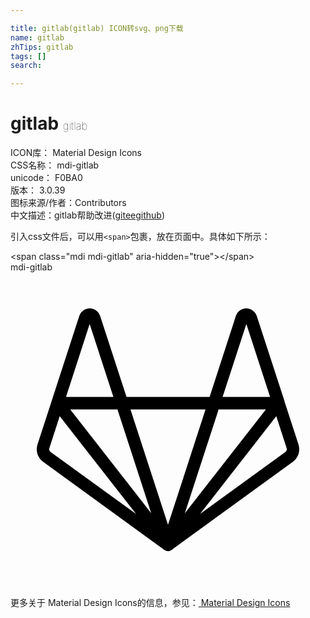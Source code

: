 ```yaml
---

title: gitlab(gitlab) ICON转svg、png下载
name: gitlab
zhTips: gitlab
tags: []
search: 

---
```


# gitlab  <small style="font-size: 60%;font-weight: 100">gitlab</small>


<div class="detail-page">
<p>
<span>
ICON库：
<span class="badge-secondary badge">Material Design Icons</span> 
</span>
<br/>
<span>
CSS名称：
<span class="badge-secondary badge">mdi-gitlab</span> 
</span>
<br/>
<span>
unicode：
<span class="badge-secondary badge">F0BA0</span> 
<copy-btn content='F0BA0' btn-title=""></copy-btn>
<copy-btn :content='String.fromCodePoint(parseInt("F0BA0", 16))' btn-title="复制U"></copy-btn>
</span>
<br/>
<span>
版本：
<span class="badge-secondary badge">3.0.39</span> 
</span>
<br/>
<span>图标来源/作者：<span class="badge-light badge">Contributors</span></span> 
<br/>
<span class="zh-detail">中文描述：<span class="badge-primary badge">gitlab</span><span class="help-link"><span>帮助改进</span>(<a href="https://gitee.com/liuwave/icon-helper/edit/master/json/material/gitlab.json" target="_blank" rel="noopener noreferrer">gitee</a><a href="https://github.com/liuwave/icon-helper/edit/master/json/material/gitlab.json" target="_blank" rel="noopener noreferrer">github</a></span>)</span><br/>
</p>
</div>
<div class="alert alert-dark">
  <i class="mdi mdi-gitlab mdi-48px"></i>
  <i class="mdi mdi-gitlab mdi-36px"></i>
  <i class="mdi mdi-gitlab mdi-24px"></i>
  <i class="mdi mdi-gitlab mdi-18px"></i>
</div>
<div>
  <p>引入css文件后，可以用<code>&lt;span&gt;</code>包裹，放在页面中。具体如下所示：    
  </p>
  <div class="alert alert-primary" style="font-size: 14px">
    &lt;span class="mdi mdi-gitlab" aria-hidden="true"&gt;&lt;/span&gt;
    <copy-btn content='<span class="mdi mdi-gitlab" aria-hidden="true"></span>'></copy-btn>
  </div>
  <div class="alert alert-secondary">
    <i class="mdi mdi-gitlab"
    style="font-size: 24px"
    aria-hidden="true"></i> mdi-gitlab
    <copy-btn content="mdi-gitlab" btn-title="复制图标名称"></copy-btn>
  </div>
</div>
<div id="svg" class="svg-wrap">
<svg xmlns="http://www.w3.org/2000/svg" viewBox="0 0 24 24"><path d="M21.94 13.11L20.89 9.89C20.89 9.86 20.88 9.83 20.87 9.8L18.76 3.32C18.65 3 18.33 2.75 17.96 2.75C17.6 2.75 17.28 3 17.17 3.33L15.17 9.5H8.84L6.83 3.33C6.72 3 6.4 2.75 6.04 2.75H6.04C5.67 2.75 5.35 3 5.24 3.33L3.13 9.82C3.13 9.82 3.13 9.83 3.13 9.83L2.06 13.11C1.9 13.61 2.07 14.15 2.5 14.45L11.72 21.16C11.89 21.28 12.11 21.28 12.28 21.15L21.5 14.45C21.93 14.15 22.1 13.61 21.94 13.11M8.15 10.45L10.72 18.36L4.55 10.45M13.28 18.37L15.75 10.78L15.85 10.45H19.46L13.87 17.61M17.97 3.94L19.78 9.5H16.16M14.86 10.45L13.07 15.96L12 19.24L9.14 10.45M6.03 3.94L7.84 9.5H4.23M3.05 13.69C2.96 13.62 2.92 13.5 2.96 13.4L3.75 10.97L9.57 18.42M20.95 13.69L14.44 18.42L14.46 18.39L20.25 10.97L21.04 13.4C21.08 13.5 21.04 13.62 20.95 13.69" /></svg>
</div>
<detail full-name='mdi-gitlab'></detail>
    
<div><p>更多关于 Material Design Icons的信息，参见：<a target="_blank" href="https://iconhelper.cn/material.html"> Material Design Icons</a>
</p></div>
